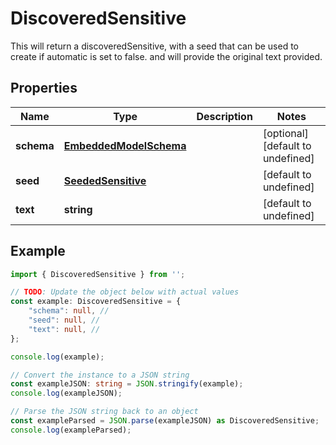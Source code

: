 
# DiscoveredSensitive

This will return a discoveredSensitive, with a seed that can be used to create if automatic is set to false. and will provide the original text provided.

## Properties

Name | Type | Description | Notes
------------ | ------------- | ------------- | -------------
**schema** | [**EmbeddedModelSchema**](EmbeddedModelSchema) |  | [optional] [default to undefined]
**seed** | [**SeededSensitive**](SeededSensitive) |  | [default to undefined]
**text** | **string** |  | [default to undefined]

## Example

```typescript
import { DiscoveredSensitive } from '';

// TODO: Update the object below with actual values
const example: DiscoveredSensitive = {
    "schema": null, // 
    "seed": null, // 
    "text": null, // 
};

console.log(example);

// Convert the instance to a JSON string
const exampleJSON: string = JSON.stringify(example);
console.log(exampleJSON);

// Parse the JSON string back to an object
const exampleParsed = JSON.parse(exampleJSON) as DiscoveredSensitive;
console.log(exampleParsed);
```




